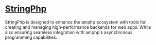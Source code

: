 # [StringPhp](https://stringphp.com)

StringPhp is designed to enhance the amphp ecosystem with tools for creating and managing high-performance backends for web apps. While also ensuring seamless integration with amphp's asynchronous programming capabilities.
